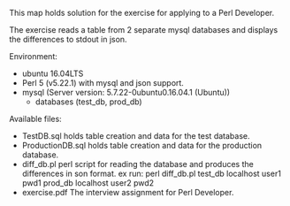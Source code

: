 This map holds solution for the exercise for applying to a Perl Developer.

The exercise reads a table from 2 separate mysql databases and displays the differences to stdout in json.

Environment: 
 - ubuntu 16.04LTS
 - Perl 5 (v5.22.1) with mysql and json support.
 - mysql (Server version: 5.7.22-0ubuntu0.16.04.1 (Ubuntu))
   - databases (test_db, prod_db)

Available files:
 - TestDB.sql       holds table creation and data for the test database.
 - ProductionDB.sql holds table creation and data for the production database.
 - diff_db.pl       perl script for reading the database and produces the differences in son format.
                    ex run: perl diff_db.pl test_db localhost user1 pwd1 prod_db localhost user2 pwd2
 - exercise.pdf     The interview assignment for Perl Developer.
